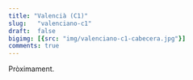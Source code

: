 ```yaml
---
title: "Valencià (C1)"
slug:   "valenciano-c1"
draft:  false
bigimg: [{src: "img/valenciano-c1-cabecera.jpg"}]
comments: true
---
```


Pròximament.